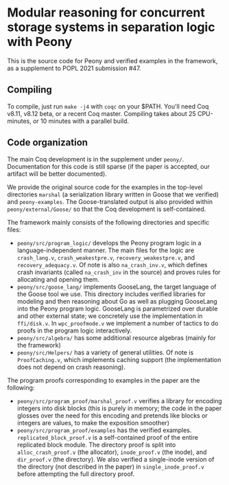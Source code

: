 # Modular reasoning for concurrent storage systems in separation logic with Peony

This is the source code for Peony and verified examples in the framework, as a
supplement to POPL 2021 submission #47.

## Compiling

To compile, just run `make -j4` with `coqc` on your $PATH. You'll need Coq
v8.11, v8.12 beta, or a recent Coq master. Compiling takes about 25 CPU-minutes,
or 10 minutes with a parallel build.

## Code organization

The main Coq development is in the supplement under `peony/`. Documentation for
this code is still sparse (if the paper is accepted, our artifact will be better
documented).

We provide the original source code for the examples in the top-level
directories `marshal` (a serialization library written in Goose that we
verified) and `peony-examples`. The Goose-translated output is also provided within `peony/external/Goose/` so that the Coq development is self-contained.

The framework mainly consists of the following directories and specific files:

- `peony/src/program_logic/` develops the Peony program logic in a
  language-independent manner. The main files for the logic are `crash_lang.v`,
  `crash_weakestpre.v`, `recovery_weakestpre.v`, and `recovery_adequacy.v`. Of
  note is also `na_crash_inv.v`, which defines crash invariants (called
  `na_crash_inv` in the source) and proves rules for allocating and opening
  them.
- `peony/src/goose_lang/` implements GooseLang, the target language of the Goose
  tool we use. This directory includes verified libraries for modeling and then
  reasoning about Go as well as plugging GooseLang into the Peony program logic.
  GooseLang is parametrized over durable and other external state; we concretely
  use the implementation in `ffi/disk.v`. In `wpc_proofmode.v` we implement a
  number of tactics to do proofs in the program logic interactively.
- `peony/src/algebra/` has some additional resource algebras (mainly for the
  framework)
- `peony/src/Helpers/` has a variety of general utilities. Of note is
  `ProofCaching.v`, which implements caching support (the implementation does
  not depend on crash reasoning).

The program proofs corresponding to examples in the paper are the following:

- `peony/src/program_proof/marshal_proof.v` verifies a library for encoding
  integers into disk blocks (this is purely in memory; the code in the paper
  glosses over the need for this encoding and pretends like blocks or integers
  are values, to make the exposition smoother)
- `peony/src/program_proof/examples` has the verified examples.
  `replicated_block_proof.v` is a self-contained proof of the entire replicated
  block module. The directory proof is split into `alloc_crash_proof.v` (the
  allocator), `inode_proof.v` (the inode), and `dir_proof.v` (the directory). We
  also verified a single-inode version of the directory (not described in the
  paper) in `single_inode_proof.v` before attempting the full directory proof.
